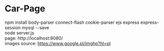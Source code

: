 # Car-Page
npm install body-parser connect-flash cookie-parser ejs express express-session mysql --save
<br> node server.js
<br> page: http://localhost:8080/
<br> images source: https://www.google.pl/imghp?hl=pl
